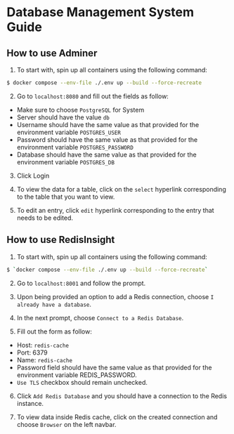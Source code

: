 # Database Management System Guide


## How to use Adminer
1. To start with, spin up all containers using the following command: 
```bash
$ docker compose --env-file ./.env up --build --force-recreate
``` 

2. Go to `localhost:8080` and fill out the fields as follow: 
- Make sure to choose `PostgreSQL` for System
- Server should have the value `db`
- Username should have the same value as that provided for the environment variable `POSTGRES_USER`
- Password should have the same value as that provided for the environment variable `POSTGRES_PASSWORD`
- Database should have the same value as that provided for the environment variable `POSTGRES_DB`

3. Click Login

4. To view the data for a table, click on the `select` hyperlink corresponding to the table that you want to view. 

5. To edit an entry, click `edit` hyperlink corresponding to the entry that needs to be edited. 

## How to use RedisInsight
1. To start with, spin up all containers using the following command: 
```bash
$ `docker compose --env-file ./.env up --build --force-recreate`
``` 

2. Go to `localhost:8001` and follow the prompt. 

3. Upon being provided an option to add a Redis connection, choose `I already have a database`. 

4. In the next prompt, choose `Connect to a Redis Database`. 

5. Fill out the form as follow: 
- Host: `redis-cache`
- Port: 6379
- Name: `redis-cache`
- Password field should have the same value as that provided for the environment variable REDIS_PASSWORD. 
- `Use TLS` checkbox should remain unchecked. 

6. Click `Add Redis Database` and you should have a connection to the Redis instance. 

7. To view data inside Redis cache, click on the created connection and choose `Browser` on the left navbar. 